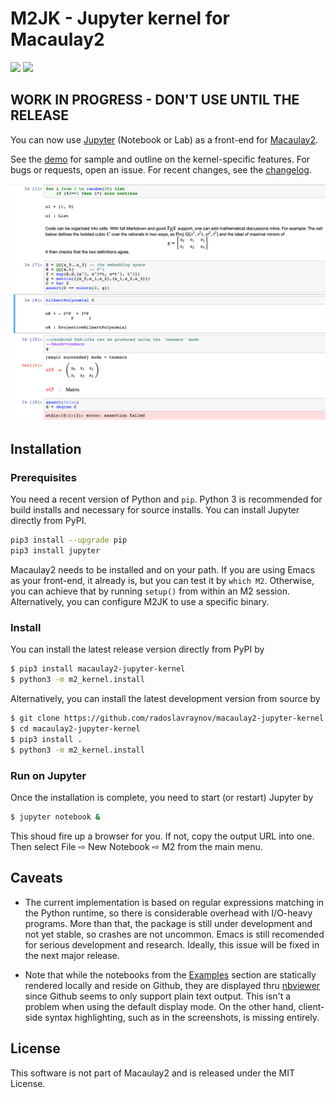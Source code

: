 # M2JK - Jupyter kernel for Macaulay2

[![](https://img.shields.io/travis/radoslavraynov/Macaulay2-Jupyter-Kernel.svg?style=flat-square)](https://travis-ci.org/radoslavraynov/Macaulay2-Jupyter-Kernel/)
[![](https://img.shields.io/pypi/v/macaulay2-jupyter-kernel.svg?style=flat-square)](https://pypi.org/project/macaulay2-jupyter-kernel/)

## WORK IN PROGRESS - DON'T USE UNTIL THE RELEASE

You can now use [Jupyter](http://www.jupyter.org) (Notebook or Lab) as a front-end for [Macaulay2](http://faculty.math.illinois.edu/Macaulay2/).

<!-- M2JK brings all the power of Jupyter notebooks to Macaulay2,
so that you can conveniently run, store and share your code, output and comments.
Some of its features are organizing your code into logical blocks (cells),
alternative key bindings,
using Markdown and TeX in-line,
and exporting to various file formats like `m2`, `ipynb`, `html`, `pdf`, etc.
A small set of "cell magic" expressions configure kernel-specific options
like output mode, execution timeout and the M2-executable path. -->

See the [demo][demo] for sample and outline on the kernel-specific features.
For bugs or requests, open an issue.
For recent changes, see the [changelog](CHANGELOG.md).

[![](/demo/screenshot1.png)](/demo/screenshot1.png?raw=true)

## Installation

### Prerequisites

You need a recent version of Python and `pip`.
Python 3 is recommended for build installs and necessary for source installs.
You can install Jupyter directly from PyPI.
```bash
pip3 install --upgrade pip
pip3 install jupyter
```

Macaulay2 needs to be installed and on your path.
If you are using Emacs as your front-end, it already is, but you can test it by `which M2`.
Otherwise, you can achieve that by running `setup()` from within an M2 session.
Alternatively, you can configure M2JK to use a specific binary.

### Install

You can install the latest release version directly from PyPI by

```bash
$ pip3 install macaulay2-jupyter-kernel
$ python3 -m m2_kernel.install
```

Alternatively, you can install the latest development version from source by

```bash
$ git clone https://github.com/radoslavraynov/macaulay2-jupyter-kernel.git
$ cd macaulay2-jupyter-kernel
$ pip3 install .
$ python3 -m m2_kernel.install
```

### Run on Jupyter

Once the installation is complete, you need to start (or restart) Jupyter by

```bash
$ jupyter notebook &
```

This shoud fire up a browser for you. If not, copy the output URL into one.
Then select File ⇨ New Notebook ⇨ M2 from the main menu.

## Caveats

* The current implementation is based on regular expressions matching in the Python runtime,
so there is considerable overhead with I/O-heavy programs.
More than that, the package is still under development and not yet stable,
so crashes are not uncommon.
Emacs is still recomended for serious development and research.
Ideally, this issue will be fixed in the next major release.

* Note that while the notebooks from the [Examples](#Examples) section are
statically rendered locally and reside on Github,
they are displayed thru [nbviewer](https://nbviewer.jupyter.org)
since Github seems to only support plain text output.
This isn't a problem when using the default display mode.
On the other hand, client-side syntax highlighting, such as in the screenshots,
is missing entirely.

## License

This software is not part of Macaulay2 and is released under the MIT License.

[demo]: https://nbviewer.jupyter.org/github/radoslavraynov/Macaulay2-Jupyter-Kernel/blob/master/demo/demo.ipynb
[features]: https://nbviewer.jupyter.org/github/radoslavraynov/Macaulay2-Jupyter-Kernel/blob/master/demo/features.ipynb
[m2book]: https://nbviewer.jupyter.org/github/radoslavraynov/Macaulay2-Jupyter-Kernel/blob/master/demo/m2book.ipynb